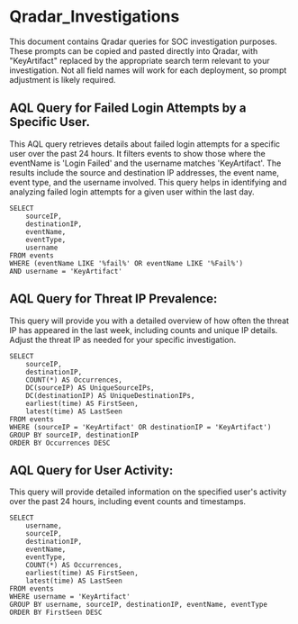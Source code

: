 # Qradar_Investigations
This document contains Qradar queries for SOC investigation purposes. These prompts can be copied and pasted directly into Qradar, with "KeyArtifact" replaced by the appropriate search term relevant to your investigation. Not all field names will work for each deployment, so prompt adjustment is likely required. 


## AQL Query for Failed Login Attempts by a Specific User.
This AQL query retrieves details about failed login attempts for a specific user over the past 24 hours. It filters events to show those where the eventName is 'Login Failed' and the username matches 'KeyArtifact'. The results include the source and destination IP addresses, the event name, event type, and the username involved. This query helps in identifying and analyzing failed login attempts for a given user within the last day.
```AQL
SELECT 
    sourceIP, 
    destinationIP, 
    eventName, 
    eventType, 
    username 
FROM events 
WHERE (eventName LIKE '%fail%' OR eventName LIKE '%Fail%')
AND username = 'KeyArtifact'
```

## AQL Query for Threat IP Prevalence:
This query will provide you with a detailed overview of how often the threat IP has appeared in the last week, including counts and unique IP details. Adjust the threat IP as needed for your specific investigation.

```AQL
SELECT 
    sourceIP, 
    destinationIP, 
    COUNT(*) AS Occurrences, 
    DC(sourceIP) AS UniqueSourceIPs, 
    DC(destinationIP) AS UniqueDestinationIPs, 
    earliest(time) AS FirstSeen, 
    latest(time) AS LastSeen 
FROM events 
WHERE (sourceIP = 'KeyArtifact' OR destinationIP = 'KeyArtifact')
GROUP BY sourceIP, destinationIP
ORDER BY Occurrences DESC
```

## AQL Query for User Activity:
This query will provide detailed information on the specified user's activity over the past 24 hours, including event counts and timestamps.

```AQL
SELECT 
    username, 
    sourceIP, 
    destinationIP, 
    eventName, 
    eventType, 
    COUNT(*) AS Occurrences, 
    earliest(time) AS FirstSeen, 
    latest(time) AS LastSeen 
FROM events 
WHERE username = 'KeyArtifact'
GROUP BY username, sourceIP, destinationIP, eventName, eventType
ORDER BY FirstSeen DESC
```
